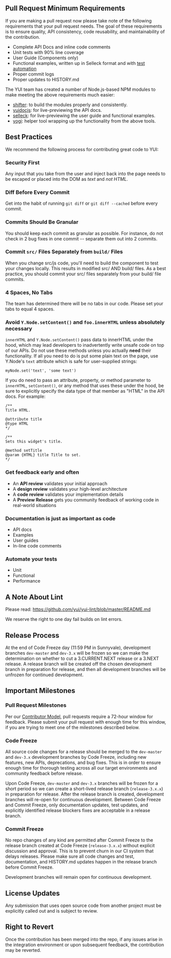 ## Pull Request Minimum Requirements
If you are making a pull request now please take note of the following
requirements that your pull request needs. The goal of these requirements is to ensure quality, API consistency, code reusability, and maintainability of the contribution.

   * Complete API Docs and inline code comments
   * Unit tests with 90% line coverage
   * User Guide (Components only)
   * Functional examples, written up in Selleck format and with [test automation](https://github.com/yui/yui3/wiki/Selleck-Example-Tests)
   * Proper commit logs
   * Proper updates to HISTORY.md

The YUI team has created a number of Node.js-based NPM modules to make meeting the above requirements much easier:

   * [shifter](http://yui.github.com/shifter): to build the modules properly and consistently.
   * [yuidocjs](http://yui.github.com/yuidoc/): for live-previewing the API docs.
   * [selleck](http://yui.github.com/selleck/): for live-previewing the user guide and functional examples.
   * [yogi](http://yui.github.com/yogi): helper tool wrapping up the functionality from the above tools.

## Best Practices

We recommend the following process for contributing great code to YUI:




### Security First

Any input that you take from the user and inject back into the page needs to be escaped or placed into the DOM as *text* and *not HTML*.

### Diff Before Every Commit

Get into the habit of running `git diff` or `git diff --cached` before every commit.

### Commits Should Be Granular

You should keep each commit as granular as possible. For instance, do not check in 2 bug fixes in one commit -- separate them out into 2 commits.

### Commit `src/` Files Separately from `build/` Files

When you change src/js code, you'll need to build the component to test your changes locally. This results in modified src/ AND build/ files. As a best practice, you should commit your src/ files separately from your build/ file commits.

### 4 Spaces, No Tabs

The team has determined there will be no tabs in our code. Please set your tabs to equal 4 spaces.

### Avoid `Y.Node.setContent()` and `foo.innerHTML` unless absolutely necessary

`innerHTML` and `Y.Node.setContent()` pass data to innerHTML under the hood, which may lead developers to inadvertently write unsafe code on top of our APIs. Do not use these methods unless you actually **need** their functionality. If all you need to do is put some plain text on the page, use Y.Node's `text` attribute which is safe for user-supplied strings:
```
myNode.set('text', 'some text')
```

If you do need to pass an attribute, property, or method parameter to `innerHTML`, `setContent()`, or any method that uses these under the hood, be sure to explicitly specify the data type of that member as "HTML" in the API docs. For example:
```
/**
Title HTML.
   
@attribute title
@type HTML
*/

/**
Sets this widget's title.

@method setTitle
@param {HTML} title Title to set.
*/
```




### Get feedback early and often 

* An **API review** validates your initial approach
* A **design review** validates your high-level architecture
* A **code review** validates your implementation details
* A **Preview Release** gets you community feedback of working code in real-world situations

### Documentation is just as important as code

* API docs
* Examples
* User guides
* In-line code comments

### Automate your tests

* Unit
* Functional
* Performance


## A Note About Lint

Please read: https://github.com/yui/yui-lint/blob/master/README.md

We reserve the right to one day fail builds on lint errors.

## Release Process

At the end of Code Freeze day (11:59 PM in Sunnyvale), development branches `dev-master` and `dev-3.x` will be frozen so we can make the determination on whether to cut a 3.CURRENT.NEXT release or a 3.NEXT release. A release branch will be created off the chosen development branch in preparation for release, and then all development branches will be unfrozen for continued development.

## Important Milestones

### Pull Request Milestones

Per our [Contributor Model](https://github.com/yui/yui3/wiki/Contributor-Model), pull requests require a 72-hour window for feedback. Please submit your pull request with enough time for this window, if you are trying to meet one of the milestones described below.

### Code Freeze

All source code changes for a release should be merged to the `dev-master` and `dev-3.x` development branches by Code Freeze, including new features, new APIs, deprecations, and bug fixes. This is in order to ensure enough time for thorough testing across all our target environments and community feedback before release. 

Upon Code Freeze, `dev-master` and `dev-3.x` branches will be frozen for a short period so we can create a short-lived release branch (`release-3.x.x`) in preparation for release. After the release branch is created, development branches will re-open for continuous development. Between Code Freeze and Commit Freeze, only documentation updates, test updates, and explicitly identified release blockers fixes are acceptable in a release branch.

### Commit Freeze

No repo changes of any kind are permitted after Commit Freeze to the release branch created at Code Freeze (`release-3.x.x`) without explicit discussion and approval. This is to prevent churn in our CI system that delays releases. Please make sure all code changes and test, documentation, and HISTORY.md updates happen in the release branch before Commit Freeze. 

Development branches will remain open for continuous development.


## License Updates

Any submission that uses open source code from another project must be explicitly called out and is subject to review.

## Right to Revert

Once the contribution has been merged into the repo, if any issues arise in the integration environment or upon subsequent feedback, the contribution may be reverted.